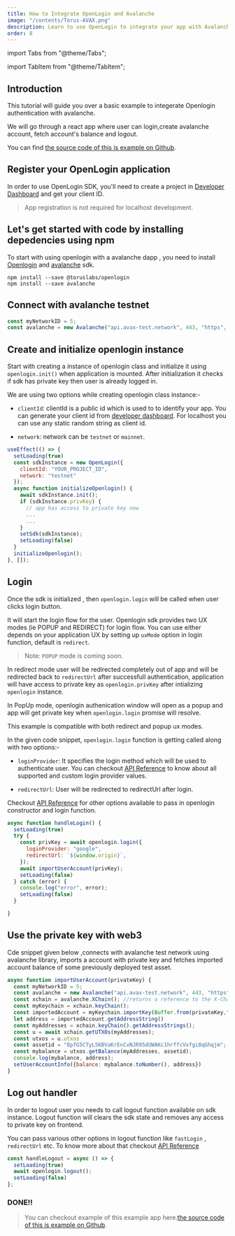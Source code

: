 ```yaml
---
title: How to Integrate OpenLogin and Avalanche
image: "/contents/Torus-AVAX.png"
description: Learn to use OpenLogin to integrate your app with Avalanche
order: 8
---
```


import Tabs from "@theme/Tabs";

import TabItem from "@theme/TabItem";

## Introduction

This tutorial will guide you over a basic example to integerate Openlogin authentication with avalanche.

We will go through a react app where user can login,create avalanche account, fetch account's balance and logout.

You can find [the source code of this is example on Github](https://github.com/torusresearch/openlogin-avalanche-example).

## Register your OpenLogin application

In order to use OpenLogin SDK, you'll need to create a project in
[Developer Dashboard](https://developer.tor.us) and get your client ID.


> App registration is not required for localhost development.


## Let's get started with code by installing depedencies using npm

To start with using openlogin with a avalanche dapp , you need to install [Openlogin](https://www.npmjs.com/package/@toruslabs/openlogin) and [avalanche](https://www.npmjs.com/package/avalanche) sdk.


```shell
npm install --save @toruslabs/openlogin
npm install --save avalanche
```


## Connect with avalanche testnet

```js
const myNetworkID = 5;
const avalanche = new Avalanche("api.avax-test.network", 443, "https", myNetworkID);
```

## Create and initialize openlogin instance

Start with creating a instance of openlogin class and initialize it using `openlogin.init()` when application is mounted. After initialization it checks if sdk has private key then user is already logged in.

We are using two options while creating openlogin class instance:-

- `clientId`: clientId is a public id which is used to to identify your app. You can generate your client id from [developer dashboard](http://developer.tor.us/). For localhost you can use any static random string as client id.

- `network`: network can be `testnet` or `mainnet`.

```js
useEffect(() => {
  setLoading(true)
  const sdkInstance = new OpenLogin({
    clientId: "YOUR_PROJECT_ID",
    network: "testnet"
  });
  async function initializeOpenlogin() {
    await sdkInstance.init();
    if (sdkInstance.privKey) {
      // app has access to private key now
      ...
      ...
    }
    setSdk(sdkInstance);
    setLoading(false)
  }
  initializeOpenlogin();
}, []);
```


## Login

Once the sdk is initialized , then `openlogin.login`
will be called when user clicks login button.

It will start the login flow for the user. Openlogin sdk provides two UX modes (ie POPUP and REDIRECT)
for login flow. You can use either depends on your application UX  by setting up `uxMode` option in login function, default is `redirect`.

> Note: `POPUP` mode is coming soon.

In redirect mode user will be redirected completely out of app and will be redirected back to `redirectUrl` after successfull authentication, application will have access to private key as `openlogin.privKey` after intializing `openlogin` instance.

In PopUp mode, openlogin authenication window will open as a popup and app will get private key when  `openlogin.login` promise will resolve.

This example is compatible with both redirect and popup ux modes.

In the given code snippet, `openlogin.login` function is getting called along with two options:-
- `loginProvider`: It specifies the login method which will be used to authenticate user. You can checkout [API Reference](https://docs.beta.tor.us/open-login/api-reference/usage) to know about all supported and custom login provider values.

- `redirectUrl`: User will be redirected to redirectUrl after login.

Checkout [API Reference](https://docs.beta.tor.us/open-login/api-reference/usage) for other options available to pass in openlogin constructor and login function.

```js
async function handleLogin() {
  setLoading(true)
  try {
    const privKey = await openlogin.login({
      loginProvider: "google",
      redirectUrl: `${window.origin}`,
    });
    await importUserAccount(privKey);
    setLoading(false)
  } catch (error) {
    console.log("error", error);
    setLoading(false)
  }

}
```

## Use the private key with web3

 Cde snippet given below ,connects with avalanche test network using avalanche library, imports a account with private key and fetches imported account balance of some previously deployed test asset.

```js
async function importUserAccount(privateKey) {
  const myNetworkID = 5;
  const avalanche = new Avalanche("api.avax-test.network", 443, "https", myNetworkID);
  const xchain = avalanche.XChain(); //returns a reference to the X-Chain used by AvalancheJS
  const myKeychain = xchain.keyChain();
  const importedAccount = myKeychain.importKey(Buffer.from(privateKey,"hex")); // returns an instance of the KeyPair class
  let address = importedAccount.getAddressString()
  const myAddresses = xchain.keyChain().getAddressStrings();
  const u = await xchain.getUTXOs(myAddresses);
  const utxos = u.utxos
  const assetid = "8pfG5CTyL5KBVaKrEnCvNJR95dUWAKc1hrffcVxfgi8qGhqjm"; // random cb58 string
  const mybalance = utxos.getBalance(myAddresses, assetid);
  console.log(mybalance, address);
  setUserAccountInfo({balance: mybalance.toNumber(), address})
}
```

## Log out handler

In order to logout user you needs to call logout function available on sdk instance. Logout function will clears the sdk state and removes any access to private key on frontend.

 You can pass various other options in logout function like `fastLogin` , `redirectUrl` etc. To know more about that checkout [API Reference](https://docs.beta.tor.us/open-login/api-reference/usage)

```js
const handleLogout = async () => {
  setLoading(true)
  await openlogin.logout();
  setLoading(false)
};
```

### DONE!!

> You can checkout example of this example app here.[the source code of this is example on Github](https://github.com/torusresearch/openlogin-avalanche-example).

